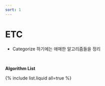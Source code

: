 ```yaml
---
sort: 1
---
```


# ETC

* Categorize 하기에는 애매한 알고리즘들을 정리

<br />

**Algorithm List**

{% include list.liquid all=true %}

